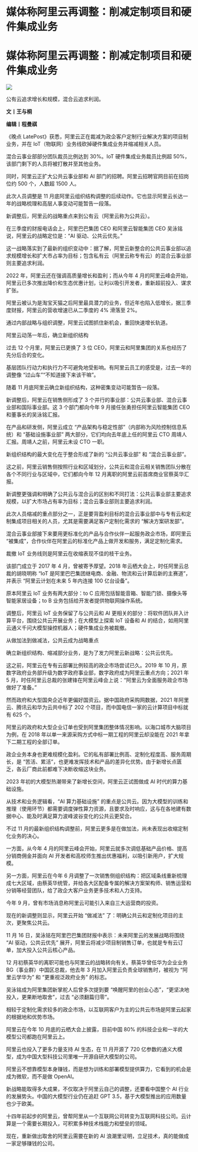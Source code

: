 # 媒体称阿里云再调整：削减定制项目和硬件集成业务

# 媒体称阿里云再调整：削减定制项目和硬件集成业务

![](https://inews.gtimg.com/news_bt/OQvt4MBwArGJepE-N1xGF_GXybGjp9TPUlpO7oy8ooKXAAA/1000)

公有云追求增长和规模，混合云追求利润。

**文丨王与桐**

**编辑丨程曼祺**

《晚点 LatePost》获悉，阿里云正在裁减为政企客户定制行业解决方案的项目制业务，并在 IoT（物联网）业务线砍掉硬件集成业务并缩减相关人员。

混合云事业部部分团队裁员比例达到 30%。IoT 硬件集成业务裁员比例超 50%，该部门剩下的人员将被打散并至其他业务。

同时，阿里云正扩大公共云事业部和 AI 部门的招聘。阿里云招聘官网目前在招岗位约 500 个，人数超 1500 人。

此次人员调整是 11 月底阿里云组织结构调整的后续动作。它也显示阿里云长达一年的战略梳理和高层人事变动可能暂告一段落。

新调整后，阿里云的战略重点来到公有云（阿里云称为公共云）。

在三季度的财报电话会上，阿里巴巴集团 CEO 和阿里云智能集团 CEO 吴泳铭说，阿里云的战略定位是：“AI 驱动、公共云优先。”

这一战略落实到了最新的组织变动中：据了解，阿里云新整合的公共云事业部以追求规模增长和扩大市占率为目标；包含私有云（阿里云称专有云）的混合云事业部则主要追求利润。

2022 年，阿里云还在强调高质量增长和盈利；而从今年 4
月的阿里云峰会开始，阿里云已多次推出降价和生态优惠计划，让利以吸引开发者，重新超前投入、谋求扩张。

阿里云被认为是淘宝天猫之后阿里最具潜力的业务，但近年也陷入低增长，据三季度财报，阿里云的营收增速已从二季度的 4% 滑落至 2%。

通过内部战略与组织调整，阿里云试图抓住新机会，重回快速增长轨道。

阿里云动荡一年后，确立新组织结构

过去 12 个月里，阿里云已更换了 3 位 CEO，阿里云和阿里集团的关系也经历了先分后合的变化。

基层团队行动力和执行力不可避免地受影响。有阿里云员工的感受是，过去一年的调整像 “过山车”“不知道接下来该干嘛”。

随着 11 月底阿里云确立新组织结构，这种密集变动可能暂告一段落。

新调整后，阿里云在销售侧形成了 3 个并行的事业部：公共云事业部、混合云事业部和国际事业部。这 3 个部门都向今年 9 月接任张勇担任阿里云智能集团 CEO
和董事长的吴泳铭汇报。

在产品和研发侧，阿里云成立 “产品架构与稳定性部”（内部称为风险控制信息系统）和 “基础设施事业部” 两大部分，它们均向去年底上任的阿里云 CTO
周靖人汇报。周靖人之前，阿里云未设 CTO 一职。

新组织结构的最大变化在于整合形成了新的 “公共云事业部” 和 “混合云事业部”。

这之前，阿里云销售侧按照行业和区域划分，公共云和混合云相关销售团队分散在各个不同行业与区域中，它们都向今年 12 月离职的阿里云前首席商业官蔡英华汇报。

新调整更强调和明确了公共云与混合云的区别和不同打法：公共云事业部主要追求规模，以扩大市场占有率为目标；混合云事业部则主要追求利润。

此次人员缩减的重点部分之一，正是要背盈利目标的混合云事业部中与专有云和定制集成项目相关的人员，尤其是需要满足客户定制化需求的 “解决方案研发部”。

混合云事业部接下来要用更标准化的产品与合作伙伴一起服务政企市场，即阿里云 “被集成”，合作伙伴在阿里云的标准化产品上做开发和服务，满足定制化需求。

裁撤 IoT 业务线则是阿里云在收缩表现不佳的枝干业务。

该部门成立于 2017 年 4 月，曾被寄予厚望。2018 年云栖大会上，时任阿里云总裁的胡晓明称 “IoT
是阿里巴巴集团继电商、金融、物流和云计算后新的主赛道”，并表示 “阿里云计划在未来 5 年内连接 100 亿台设备”。

原本阿里云 IoT 业务有两大部分：to C 应用包括智能音箱、智能门锁、摄像头等智能家居设备；to B 业务包括给开发者提供物联网操作系统。

调整后，阿里云 IoT 业务保留了与公共云和 AI 更相关的部分：将软件团队并入计算平台，围绕公共云开展业务；在大模型上探索 IoT 设备和 AI
的结合，如用阿里云通义千问大模型操控机器人；硬件集成业务被裁撤。

从做加法到做减法，公共云成为战略重点

确立新组织结构、缩减部分业务，是为了发力阿里云新战略：公共云优先。

这之前，阿里云在专有云部署比例较高的政企市场尝试已久。2019 年 10 月，原数字政府业务部升级为数字政府事业部，数字政府成为阿里云重点方向；2021 年
5 月，时任阿里云总裁的张建锋在阿里云峰会上说：“阿里云为全面服务政企市场做好了准备。”

然而政府和大型国央企近年更偏好国资云。据中国政府采购网数据，2021 年阿里云、腾讯云和华为云共中标了 202 个项目，而中国电信一家的云计算项目中标就有
625 个。

阿里云的政府和大型企业订单也受到阿里集团整体情况影响。以海口城市大脑项目为例，在 2018 年以单一来源采购方式中标一期工程的阿里云却没能在 2021
年拿下二期工程的全部订单。

政企业务本身也更难规模化盈利。它的私有部署比例高、定制化程度高、服务周期长，是
“苦活、累活”，也更难发挥技术和产品的差异化优势。由于新增长点匮乏，各云厂商此前都难下决断收缩这块业务。

2023 年初的大模型热潮带来了新增长空间，阿里云正试图做成 AI 时代的算力基础设施。

从技术和业务逻辑看，“AI 算力基础设施”
的重点是公共云。因为大模型的训练和推理（使用环节）都需要调度弹性算力资源，且要求及时响应，这与在各地建有数据中心、能及时满足算力波峰波谷变化的公共云更契合。

不过 11 月的最新组织结构调整前，阿里云更多是在做加法，尚未表现出收缩定制化业务的决心。

一方面，从今年 4 月的阿里云峰会开始，阿里云就多次调低基础产品价格、提高分销商佣金并面向 AI 开发者和高校师生推出优惠福利，以吸引新用户，扩大规模。

另一方面，阿里云在今年 6
月调整了一次销售侧组织结构：把区域条线重新梳理成七大区域，由蔡英华统管，并给各大区配备专属的解决方案架构师、销售运营和分销等经营团队，给了政企大客户业务更多技术和人力支持。

今年 9 月，曾有市场消息称阿里云可能引入来自三大运营商的投资。

现在的新调整则显示，阿里云开始 “做减法” 了：明确公共云和定制化项目的主次，更聚焦公共云。

11 月 16 日，吴泳铭在阿里巴巴集团财报中表示：未来阿里云的发展战略将围绕 “AI 驱动，公共云优先”
展开，阿里云将减少项目制销售订单，也就是专有云订单，加大投入公共云核心产品。

12 月初蔡英华的离职可能也与阿里云的战略转向有关。蔡英华曾任华为企业业务 BG（事业群）中国区总裁，他去年 3 月加入阿里云负责全球销售时，被视为
“阿里云学华为” 和 “更重视泛政府业务” 的标志。

吴泳铭成为阿里集团新掌舵人后曾多次提到要 “唤醒阿里的创业心态”，“更坚决地投入，更果断地取舍”，过去 “必须翻篇归零”。

相较于定制化需求较多的政企市场，以互联网客户为主的公共云市场是阿里云起家的根据地和优势市场。

阿里云在今年 10 月底的云栖大会上披露，目前中国 80% 的科技企业和一半的大模型公司都跑在阿里云上。

阿里云也投入了更多力量支持 AI 生态，在 11 月开源了 720 亿参数的通义大模型，成为中国大型科技公司里唯一开源自研大模型的公司。

阿里云不想靠模型本身赚钱，而是想为训练和部署模型提供算力，它看到的机会是成为微软，而不是做 OpenAI。

新战略能取得多大成果，不仅取决于阿里云自己的调整，还要看中国整个 AI 行业的发展势头。中国的大模型行业仍在追赶 GPT
3.5，基于大模型推出的应用数量也少于欧美。

十四年前起步的阿里云，曾帮阿里从一个互联网公司转变为互联网科技公司。云计算是一个需要长期投入，可积累多种技术栈能力和壁垒的领域。

现在，重新做出取舍的阿里云需要在新的 AI 浪潮里证明，立足技术，真的能做成一家足够赚钱的公司。

